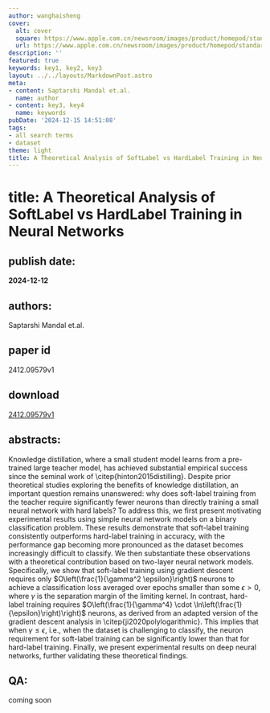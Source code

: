 ```yaml
---
author: wanghaisheng
cover:
  alt: cover
  square: https://www.apple.com.cn/newsroom/images/product/homepod/standard/Apple-HomePod-hero-230118_big.jpg.large_2x.jpg
  url: https://www.apple.com.cn/newsroom/images/product/homepod/standard/Apple-HomePod-hero-230118_big.jpg.large_2x.jpg
description: ''
featured: true
keywords: key1, key2, key3
layout: ../../layouts/MarkdownPost.astro
meta:
- content: Saptarshi Mandal et.al.
  name: author
- content: key3, key4
  name: keywords
pubDate: '2024-12-15 14:51:08'
tags:
- all search terms
- dataset
theme: light
title: A Theoretical Analysis of SoftLabel vs HardLabel Training in Neural Networks
---
```


# title: A Theoretical Analysis of SoftLabel vs HardLabel Training in Neural Networks 
## publish date: 
**2024-12-12** 
## authors: 
  Saptarshi Mandal et.al. 
## paper id
2412.09579v1
## download
[2412.09579v1](http://arxiv.org/abs/2412.09579v1)
## abstracts:
Knowledge distillation, where a small student model learns from a pre-trained large teacher model, has achieved substantial empirical success since the seminal work of \citep{hinton2015distilling}. Despite prior theoretical studies exploring the benefits of knowledge distillation, an important question remains unanswered: why does soft-label training from the teacher require significantly fewer neurons than directly training a small neural network with hard labels? To address this, we first present motivating experimental results using simple neural network models on a binary classification problem. These results demonstrate that soft-label training consistently outperforms hard-label training in accuracy, with the performance gap becoming more pronounced as the dataset becomes increasingly difficult to classify. We then substantiate these observations with a theoretical contribution based on two-layer neural network models. Specifically, we show that soft-label training using gradient descent requires only $O\left(\frac{1}{\gamma^2 \epsilon}\right)$ neurons to achieve a classification loss averaged over epochs smaller than some $\epsilon > 0$, where $\gamma$ is the separation margin of the limiting kernel. In contrast, hard-label training requires $O\left(\frac{1}{\gamma^4} \cdot \ln\left(\frac{1}{\epsilon}\right)\right)$ neurons, as derived from an adapted version of the gradient descent analysis in \citep{ji2020polylogarithmic}. This implies that when $\gamma \leq \epsilon$, i.e., when the dataset is challenging to classify, the neuron requirement for soft-label training can be significantly lower than that for hard-label training. Finally, we present experimental results on deep neural networks, further validating these theoretical findings.
## QA:
coming soon
